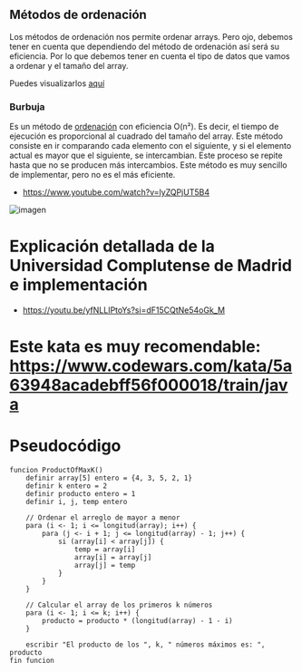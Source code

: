 ## Métodos de ordenación
Los métodos de ordenación nos permite ordenar arrays. Pero ojo, debemos tener en cuenta que dependiendo del método de ordenación así será su eficiencia. Por lo que debemos tener en cuenta el tipo de datos que vamos a ordenar y el tamaño del array.

Puedes visualizarlos [aquí](https://www.cs.usfca.edu/~galles/visualization/Algorithms.html)

### Burbuja
Es un método de [ordenación](https://es.wikipedia.org/wiki/Ordenamiento_de_burbuja) con eficiencia O(n²). Es decir, el tiempo de ejecución es proporcional al cuadrado del tamaño del array. Este método consiste en ir comparando cada elemento con el siguiente, y si el elemento actual es mayor que el siguiente, se intercambian. Este proceso se repite hasta que no se producen más intercambios. Este método es muy sencillo de implementar, pero no es el más eficiente.

- https://www.youtube.com/watch?v=lyZQPjUT5B4


![imagen](https://upload.wikimedia.org/wikipedia/commons/c/c8/Bubble-sort-example-300px.gif)

# Explicación detallada de la Universidad Complutense de Madrid e implementación

- https://youtu.be/yfNLLIPtoYs?si=dF15CQtNe54oGk_M

# Este kata es muy recomendable: https://www.codewars.com/kata/5a63948acadebff56f000018/train/java

# Pseudocódigo

    funcion ProductOfMaxK() 
        definir array[5] entero = {4, 3, 5, 2, 1}
        definir k entero = 2
        definir producto entero = 1
        definir i, j, temp entero
    
        // Ordenar el arreglo de mayor a menor
        para (i <- 1; i <= longitud(array); i++) {
            para (j <- i + 1; j <= longitud(array) - 1; j++) {
                si (array[i] < array[j]) {
                    temp = array[i]
                    array[i] = array[j]
                    array[j] = temp
                }
            }
        }
    
        // Calcular el array de los primeros k números
        para (i <- 1; i <= k; i++) {
            producto = producto * (longitud(array) - 1 - i)
        }
    
        escribir "El producto de los ", k, " números máximos es: ", producto
    fin funcion

